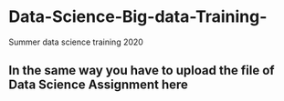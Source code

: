 # Data-Science-Big-data-Training-
Summer data science training 2020

## In the same way you have to upload the file of Data Science Assignment here

